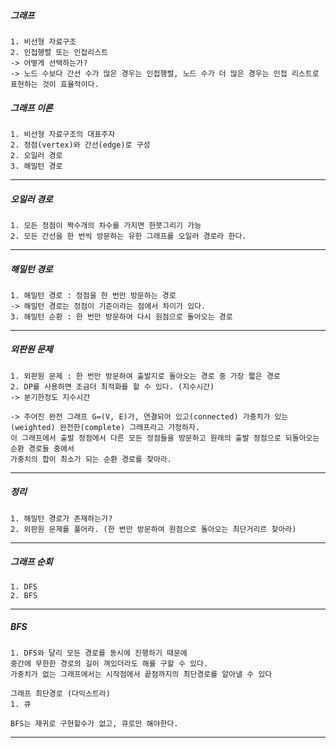 <h5>그래프</h5>

    1. 비선형 자료구조
    2. 인접행렬 또는 인접리스트
    -> 어떻게 선택하는가?
    -> 노드 수보다 간선 수가 많은 경우는 인접행렬, 노드 수가 더 많은 경우는 인접 리스트로 표현하는 것이 효율적이다.

<h5>그래프 이론</h5>

    1. 비선형 자료구조의 대표주자
    2. 정점(vertex)와 간선(edge)로 구성
    2. 오일러 경로
    3. 해밀턴 경로

---

<h5>오일러 경로</h5>

    1. 모든 정점이 짝수개의 차수를 가지면 한붓그리기 가능
    2. 모든 간선을 한 번씩 방문하는 유한 그래프를 오일러 경로라 한다.

---

<h5>해밀턴 경로</h5>

    1. 해밀턴 경로 : 정점을 한 번만 방문하는 경로
    -> 해밀턴 경로는 정점이 기준이라는 점에서 차이가 있다.
    3. 해밀턴 순환 : 한 번만 방문하여 다시 원점으로 돌아오는 경로

---

<h5>외판원 문제</h5>

    1. 외판원 문제 : 한 번만 방문하여 출발지로 돌아오는 경로 중 가장 짧은 경로
    2. DP를 사용하면 조금더 최적화를 할 수 있다. (지수시간)
    -> 분기한정도 지수시간

    -> 주어진 완전 그래프 G=(V, E)가, 연결되어 있고(connected) 가중치가 있는(weighted) 완전한(complete) 그래프라고 가정하자. 
    이 그래프에서 출발 정점에서 다른 모든 정점들을 방문하고 원래의 출발 정점으로 되돌아오는 순환 경로들 중에서 
    가중치의 합이 최소가 되는 순환 경로를 찾아라.

---

<h5>정리</h5>

    1. 해밀턴 경로가 존재하는가?
    2. 외판원 문제를 풀어라. (한 번만 방문하여 원점으로 돌아오는 최단거리르 찾아라)

---

<h5>그래프 순회</h5>

    1. DFS
    2. BFS

---

<h5>BFS</h5>

    1. DFS와 달리 모든 경로를 동시에 진행하기 때문에
    중간에 무한한 경로의 길이 껴있더라도 해를 구할 수 있다.
    가중치가 없는 그래프에서는 시작점에서 끝점까지의 최단경로를 알아낼 수 있다

    그래프 최단경로 (다익스트라)
    1. 큐

    BFS는 재귀로 구현할수가 없고, 큐로만 해야한다.

---